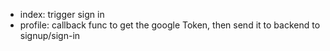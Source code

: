 - index: trigger sign in
- profile: callback func to get the google Token, then send it to backend to signup/sign-in
